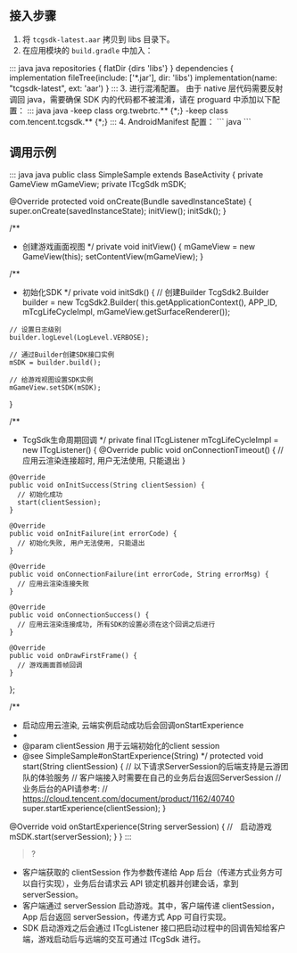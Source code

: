 ## 接入步骤
1. 将 `tcgsdk-latest.aar` 拷贝到 libs 目录下。
2. 在应用模块的 `build.gradle` 中加入：
  <dx-codeblock>
  ::: java java
  repositories {
   flatDir {dirs 'libs'}
  }
  dependencies {
   implementation fileTree(include: ['*.jar'], dir: 'libs')
   implementation(name: "tcgsdk-latest", ext: 'aar')
  }
  :::
  </dx-codeblock>
3. 进行混淆配置。
  由于 native 层代码需要反射调回 java，需要确保 SDK 内的代码都不被混淆，请在 proguard 中添加以下配置：
  <dx-codeblock>
  ::: java java
  -keep class org.twebrtc.** {*;}
  -keep class com.tencent.tcgsdk.** {*;}
  :::
  </dx-codeblock>
4. AndroidManifest 配置：
``` java
<uses-feature android:glEsVersion ="0x00020000" android:required="true" />
```

[](id:demo)
## 调用示例
<dx-codeblock>
::: java java
public class SimpleSample extends BaseActivity {
  private GameView mGameView;
  private ITcgSdk mSDK;

  @Override
  protected void onCreate(Bundle savedInstanceState) {
    super.onCreate(savedInstanceState);
    initView();
    initSdk();
  }

  /**
   * 创建游戏画面视图
   */
  private void initView() {
    mGameView = new GameView(this);
    setContentView(mGameView);
  }

  /**
   * 初始化SDK
   */
  private void initSdk() {
    // 创建Builder
    TcgSdk2.Builder builder = new TcgSdk2.Builder(
        this.getApplicationContext(),
        APP_ID,
        mTcgLifeCycleImpl,
        mGameView.getSurfaceRenderer());

    // 设置日志级别
    builder.logLevel(LogLevel.VERBOSE);

    // 通过Builder创建SDK接口实例
    mSDK = builder.build();

    // 给游戏视图设置SDK实例
    mGameView.setSDK(mSDK);
  }


  /**
   * TcgSdk生命周期回调
   */
  private final ITcgListener mTcgLifeCycleImpl = new ITcgListener() {
    @Override
    public void onConnectionTimeout() {
      // 应用云渲染连接超时, 用户无法使用, 只能退出
    }

    @Override
    public void onInitSuccess(String clientSession) {
      // 初始化成功
      start(clientSession);
    }

    @Override
    public void onInitFailure(int errorCode) {
      // 初始化失败, 用户无法使用, 只能退出
    }

    @Override
    public void onConnectionFailure(int errorCode, String errorMsg) {
      // 应用云渲染连接失败
    }

    @Override
    public void onConnectionSuccess() {
      // 应用云渲染连接成功, 所有SDK的设置必须在这个回调之后进行
    }

    @Override
    public void onDrawFirstFrame() {
      // 游戏画面首帧回调
    }
  };

  /**
   * 启动应用云渲染, 云端实例启动成功后会回调onStartExperience
   *
   * @param clientSession 用于云端初始化的client session
   * @see SimpleSample#onStartExperience(String)
   */
  protected void start(String clientSession) {
    // 以下请求ServerSession的后端支持是云游团队的体验服务
    // 客户端接入时需要在自己的业务后台返回ServerSession
    // 业务后台的API请参考:
    // https://cloud.tencent.com/document/product/1162/40740
    super.startExperience(clientSession);
  }

  @Override
  void onStartExperience(String serverSession) {
    //　启动游戏
    mSDK.start(serverSession);
  }
}
:::
</dx-codeblock>

>? 
- 客户端获取的 clientSession 作为参数传递给 App 后台（传递方式业务方可以自行实现），业务后台请求云 API 锁定机器并创建会话，拿到 serverSession。
- 客户端通过 serverSession 启动游戏。其中，客户端传递 clientSession，App 后台返回 serverSession，传递方式 App 可自行实现。
- SDK 启动游戏之后会通过 ITcgListener 接口把启动过程中的回调告知给客户端，游戏启动后与远端的交互可通过 ITcgSdk 进行。
